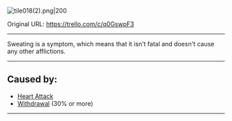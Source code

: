![tile018(2).png\|200](/Symptoms/Sweating%20-%20Attachments/6718845db30472d958dd7abd.png)

Original URL: https://trello.com/c/q0GswpF3

---

Sweating is a symptom, which means that it isn't fatal and doesn't cause any other afflictions.

---

## Caused by:

- [Heart Attack](../Heart/Heart%20Attack.md)
- [Withdrawal](../Head_Brain/Withdrawal.md) (30% or more)

---

